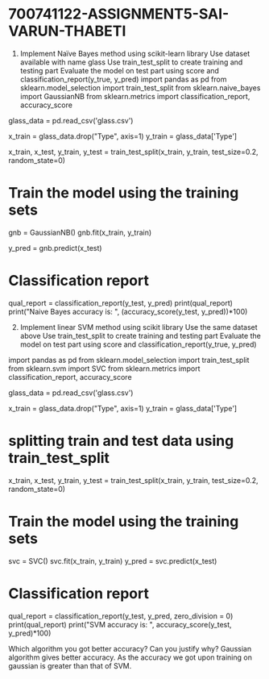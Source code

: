 # 700741122-ASSIGNMENT5-SAI-VARUN-THABETI
1. Implement Naïve Bayes method using scikit-learn library
Use dataset available with name glass
Use train_test_split to create training and testing part
Evaluate the model on test part using score and
classification_report(y_true, y_pred)
import pandas as pd
from sklearn.model_selection import train_test_split
from sklearn.naive_bayes import GaussianNB
from sklearn.metrics import classification_report, accuracy_score


glass_data = pd.read_csv('glass.csv')

x_train = glass_data.drop("Type", axis=1)
y_train = glass_data['Type']


x_train, x_test, y_train, y_test = train_test_split(x_train, y_train, test_size=0.2, random_state=0)

# Train the model using the training sets
gnb = GaussianNB()
gnb.fit(x_train, y_train)


y_pred = gnb.predict(x_test)
# Classification report 
qual_report = classification_report(y_test, y_pred)
print(qual_report)
print("Naive Bayes accuracy is: ",  (accuracy_score(y_test, y_pred))*100)





2. Implement linear SVM method using scikit library
Use the same dataset above
Use train_test_split to create training and testing part
Evaluate the model on test part using score and
classification_report(y_true, y_pred)

import pandas as pd
from sklearn.model_selection import train_test_split
from sklearn.svm import SVC
from sklearn.metrics import classification_report, accuracy_score


glass_data = pd.read_csv('glass.csv')

x_train = glass_data.drop("Type", axis=1)
y_train = glass_data['Type']
# splitting train and test data using train_test_split
x_train, x_test, y_train, y_test = train_test_split(x_train, y_train, test_size=0.2, random_state=0)

# Train the model using the training sets
svc = SVC()
svc.fit(x_train, y_train)
y_pred = svc.predict(x_test)
# Classification report 
qual_report = classification_report(y_test, y_pred, zero_division = 0)
print(qual_report)
print("SVM accuracy is: ", accuracy_score(y_test, y_pred)*100)



Which algorithm you got better accuracy? Can you justify why?
              Gaussian algorithm gives better accuracy. As the accuracy we got upon training on gaussian is
               greater than that of SVM.

